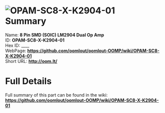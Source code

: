 
![OPAM-SC8-X-K2904-01](https://github.com/oomlout/oomlout-OOMP/blob/master/parts/OPAM-SC8-X-K2904-01/OPAM-SC8-X-K2904-01_420.jpg)   
Summary
=================
  
Name: __8 Pin SMD (SOIC) LM2904 Dual Op Amp__    
ID: __OPAM-SC8-X-K2904-01__   
Hex ID: ____   
WebPage: __https://github.com/oomlout/oomlout-OOMP/wiki/OPAM-SC8-X-K2904-01__   
Short URL: __http://oom.lt/__   

Full Details
==========================
Full summary of this part can be found in the wiki:   
__https://github.com/oomlout/oomlout-OOMP/wiki/OPAM-SC8-X-K2904-01__    

